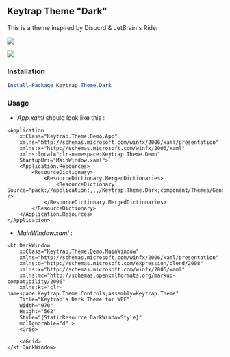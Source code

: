 ﻿## Keytrap Theme "Dark"

This is a theme inspired by Disocrd & JetBrain's Rider

![](https://github.com/varKeytrap/Keytrap.Theme/blob/master/Keytrap.Theme.Demo/Medias/kt_d.png)

![](https://github.com/varKeytrap/Keytrap.Theme/blob/master/Keytrap.Theme.Demo/Medias/demo_screenshot.PNG)

### Installation

```Powershell
Install-Package Keytrap.Theme.Dark
```

### Usage

- *App.xaml* should look like this :

```xaml
<Application
    x:Class="Keytrap.Theme.Demo.App"
    xmlns="http://schemas.microsoft.com/winfx/2006/xaml/presentation"
    xmlns:x="http://schemas.microsoft.com/winfx/2006/xaml"
    xmlns:local="clr-namespace:Keytrap.Theme.Demo"
    StartupUri="MainWindow.xaml">
    <Application.Resources>
        <ResourceDictionary>
            <ResourceDictionary.MergedDictionaries>
                <ResourceDictionary Source="pack://application:,,,/Keytrap.Theme.Dark;component/Themes/Generic.xaml" />
            </ResourceDictionary.MergedDictionaries>
        </ResourceDictionary>
    </Application.Resources>
</Application>
```

- *MainWindow.xaml* :

```xaml
<kt:DarkWindow
    x:Class="Keytrap.Theme.Demo.MainWindow"
    xmlns="http://schemas.microsoft.com/winfx/2006/xaml/presentation"
    xmlns:d="http://schemas.microsoft.com/expression/blend/2008"
    xmlns:x="http://schemas.microsoft.com/winfx/2006/xaml"
    xmlns:mc="http://schemas.openxmlformats.org/markup-compatibility/2006"
    xmlns:kt="clr-namespace:Keytrap.Theme.Controls;assembly=Keytrap.Theme"
    Title="Keytrap's Dark Theme for WPF"
    Width="970"
    Height="562"
    Style="{StaticResource DarkWindowStyle}"
    mc:Ignorable="d" >
    <Grid>

    </Grid>
</kt:DarkWindow>
```

